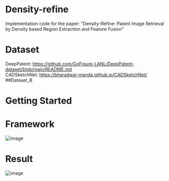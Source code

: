 # Density-refine
Implementation code for the paper: “Density-Refine: Patent Image Retrieval by Density based Region Extraction and Feature Fusion”
# Dataset
DeepPatent: https://github.com/GoFigure-LANL/DeepPatent-dataset/blob/main/README.md <br>
CADSketchNet: https://bharadwaj-manda.github.io/CADSketchNet/ ##Dataset_B <br>
# Getting Started
# Framework
![image](https://github.com/user-attachments/assets/efb76aad-5bab-48ba-8231-da35cebb668c)

# Result
![image](https://github.com/user-attachments/assets/f7166ab1-63d2-4619-a089-1ff4d944c21b)


